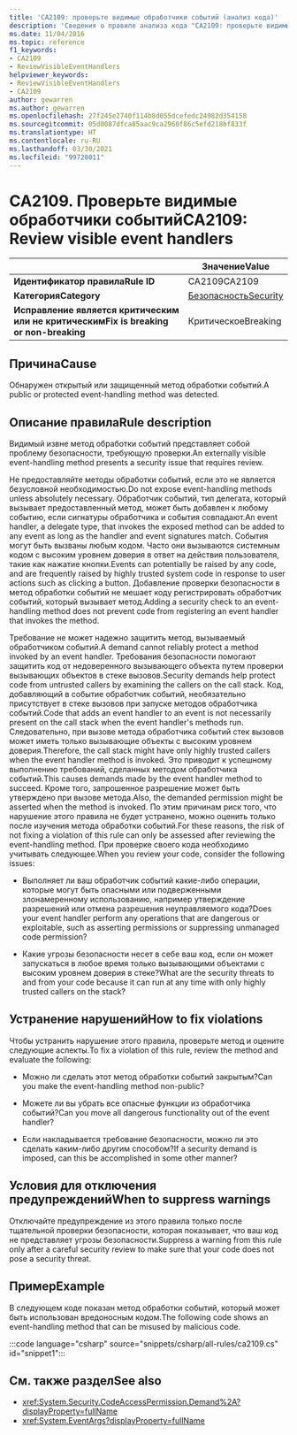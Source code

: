 ```yaml
---
title: 'CA2109: проверьте видимые обработчики событий (анализ кода)'
description: 'Сведения о правиле анализа кода "CA2109: проверьте видимые обработчики событий"'
ms.date: 11/04/2016
ms.topic: reference
f1_keywords:
- CA2109
- ReviewVisibleEventHandlers
helpviewer_keywords:
- ReviewVisibleEventHandlers
- CA2109
author: gewarren
ms.author: gewarren
ms.openlocfilehash: 27f245e2740f114b8d055dcefedc24982d354158
ms.sourcegitcommit: 05d0087dfca85aac9ca2960f86c5efd218bf833f
ms.translationtype: HT
ms.contentlocale: ru-RU
ms.lasthandoff: 03/30/2021
ms.locfileid: "99720011"
---
```

# <a name="ca2109-review-visible-event-handlers"></a><span data-ttu-id="47af7-103">CA2109. Проверьте видимые обработчики событий</span><span class="sxs-lookup"><span data-stu-id="47af7-103">CA2109: Review visible event handlers</span></span>

| | <span data-ttu-id="47af7-104">Значение</span><span class="sxs-lookup"><span data-stu-id="47af7-104">Value</span></span> |
|-|-|
| <span data-ttu-id="47af7-105">**Идентификатор правила**</span><span class="sxs-lookup"><span data-stu-id="47af7-105">**Rule ID**</span></span> |<span data-ttu-id="47af7-106">CA2109</span><span class="sxs-lookup"><span data-stu-id="47af7-106">CA2109</span></span>|
| <span data-ttu-id="47af7-107">**Категория**</span><span class="sxs-lookup"><span data-stu-id="47af7-107">**Category**</span></span> |[<span data-ttu-id="47af7-108">Безопасность</span><span class="sxs-lookup"><span data-stu-id="47af7-108">Security</span></span>](security-warnings.md)|
| <span data-ttu-id="47af7-109">**Исправление является критическим или не критическим**</span><span class="sxs-lookup"><span data-stu-id="47af7-109">**Fix is breaking or non-breaking**</span></span> |<span data-ttu-id="47af7-110">Критическое</span><span class="sxs-lookup"><span data-stu-id="47af7-110">Breaking</span></span>|

## <a name="cause"></a><span data-ttu-id="47af7-111">Причина</span><span class="sxs-lookup"><span data-stu-id="47af7-111">Cause</span></span>

<span data-ttu-id="47af7-112">Обнаружен открытый или защищенный метод обработки событий.</span><span class="sxs-lookup"><span data-stu-id="47af7-112">A public or protected event-handling method was detected.</span></span>

## <a name="rule-description"></a><span data-ttu-id="47af7-113">Описание правила</span><span class="sxs-lookup"><span data-stu-id="47af7-113">Rule description</span></span>

<span data-ttu-id="47af7-114">Видимый извне метод обработки событий представляет собой проблему безопасности, требующую проверки.</span><span class="sxs-lookup"><span data-stu-id="47af7-114">An externally visible event-handling method presents a security issue that requires review.</span></span>

<span data-ttu-id="47af7-115">Не предоставляйте методы обработки событий, если это не является безусловной необходимостью.</span><span class="sxs-lookup"><span data-stu-id="47af7-115">Do not expose event-handling methods unless absolutely necessary.</span></span> <span data-ttu-id="47af7-116">Обработчик событий, тип делегата, который вызывает предоставленный метод, может быть добавлен к любому событию, если сигнатуры обработчика и события совпадают.</span><span class="sxs-lookup"><span data-stu-id="47af7-116">An event handler, a delegate type, that invokes the exposed method can be added to any event as long as the handler and event signatures match.</span></span> <span data-ttu-id="47af7-117">События могут быть вызваны любым кодом. Часто они вызываются системным кодом с высоким уровнем доверия в ответ на действия пользователя, такие как нажатие кнопки.</span><span class="sxs-lookup"><span data-stu-id="47af7-117">Events can potentially be raised by any code, and are frequently raised by highly trusted system code in response to user actions such as clicking a button.</span></span> <span data-ttu-id="47af7-118">Добавление проверки безопасности в метод обработки событий не мешает коду регистрировать обработчик событий, который вызывает метод.</span><span class="sxs-lookup"><span data-stu-id="47af7-118">Adding a security check to an event-handling method does not prevent code from registering an event handler that invokes the method.</span></span>

<span data-ttu-id="47af7-119">Требование не может надежно защитить метод, вызываемый обработчиком событий.</span><span class="sxs-lookup"><span data-stu-id="47af7-119">A demand cannot reliably protect a method invoked by an event handler.</span></span> <span data-ttu-id="47af7-120">Требования безопасности помогают защитить код от недоверенного вызывающего объекта путем проверки вызывающих объектов в стеке вызовов.</span><span class="sxs-lookup"><span data-stu-id="47af7-120">Security demands help protect code from untrusted callers by examining the callers on the call stack.</span></span> <span data-ttu-id="47af7-121">Код, добавляющий в событие обработчик событий, необязательно присутствует в стеке вызовов при запуске методов обработчика событий.</span><span class="sxs-lookup"><span data-stu-id="47af7-121">Code that adds an event handler to an event is not necessarily present on the call stack when the event handler's methods run.</span></span> <span data-ttu-id="47af7-122">Следовательно, при вызове метода обработчика событий стек вызовов может иметь только вызывающие объекты с высоким уровнем доверия.</span><span class="sxs-lookup"><span data-stu-id="47af7-122">Therefore, the call stack might have only highly trusted callers when the event handler method is invoked.</span></span> <span data-ttu-id="47af7-123">Это приводит к успешному выполнению требований, сделанных методом обработчика событий.</span><span class="sxs-lookup"><span data-stu-id="47af7-123">This causes demands made by the event handler method to succeed.</span></span> <span data-ttu-id="47af7-124">Кроме того, запрошенное разрешение может быть утверждено при вызове метода.</span><span class="sxs-lookup"><span data-stu-id="47af7-124">Also, the demanded permission might be asserted when the method is invoked.</span></span> <span data-ttu-id="47af7-125">По этим причинам риск того, что нарушение этого правила не будет устранено, можно оценить только после изучения метода обработки событий.</span><span class="sxs-lookup"><span data-stu-id="47af7-125">For these reasons, the risk of not fixing a violation of this rule can only be assessed after reviewing the event-handling method.</span></span> <span data-ttu-id="47af7-126">При проверке своего кода необходимо учитывать следующее.</span><span class="sxs-lookup"><span data-stu-id="47af7-126">When you review your code, consider the following issues:</span></span>

- <span data-ttu-id="47af7-127">Выполняет ли ваш обработчик событий какие-либо операции, которые могут быть опасными или подверженными злонамеренному использованию, например утверждение разрешений или отмена разрешения неуправляемого кода?</span><span class="sxs-lookup"><span data-stu-id="47af7-127">Does your event handler perform any operations that are dangerous or exploitable, such as asserting permissions or suppressing unmanaged code permission?</span></span>

- <span data-ttu-id="47af7-128">Какие угрозы безопасности несет в себе ваш код, если он может запускаться в любое время только вызывающими объектами с высоким уровнем доверия в стеке?</span><span class="sxs-lookup"><span data-stu-id="47af7-128">What are the security threats to and from your code because it can run at any time with only highly trusted callers on the stack?</span></span>

## <a name="how-to-fix-violations"></a><span data-ttu-id="47af7-129">Устранение нарушений</span><span class="sxs-lookup"><span data-stu-id="47af7-129">How to fix violations</span></span>

<span data-ttu-id="47af7-130">Чтобы устранить нарушение этого правила, проверьте метод и оцените следующие аспекты.</span><span class="sxs-lookup"><span data-stu-id="47af7-130">To fix a violation of this rule, review the method and evaluate the following:</span></span>

- <span data-ttu-id="47af7-131">Можно ли сделать этот метод обработки событий закрытым?</span><span class="sxs-lookup"><span data-stu-id="47af7-131">Can you make the event-handling method non-public?</span></span>

- <span data-ttu-id="47af7-132">Можете ли вы убрать все опасные функции из обработчика событий?</span><span class="sxs-lookup"><span data-stu-id="47af7-132">Can you move all dangerous functionality out of the event handler?</span></span>

- <span data-ttu-id="47af7-133">Если накладывается требование безопасности, можно ли это сделать каким-либо другим способом?</span><span class="sxs-lookup"><span data-stu-id="47af7-133">If a security demand is imposed, can this be accomplished in some other manner?</span></span>

## <a name="when-to-suppress-warnings"></a><span data-ttu-id="47af7-134">Условия для отключения предупреждений</span><span class="sxs-lookup"><span data-stu-id="47af7-134">When to suppress warnings</span></span>

<span data-ttu-id="47af7-135">Отключайте предупреждение из этого правила только после тщательной проверки безопасности, которая показывает, что ваш код не представляет угрозы безопасности.</span><span class="sxs-lookup"><span data-stu-id="47af7-135">Suppress a warning from this rule only after a careful security review to make sure that your code does not pose a security threat.</span></span>

## <a name="example"></a><span data-ttu-id="47af7-136">Пример</span><span class="sxs-lookup"><span data-stu-id="47af7-136">Example</span></span>

<span data-ttu-id="47af7-137">В следующем коде показан метод обработки событий, который может быть использован вредоносным кодом.</span><span class="sxs-lookup"><span data-stu-id="47af7-137">The following code shows an event-handling method that can be misused by malicious code.</span></span>

:::code language="csharp" source="snippets/csharp/all-rules/ca2109.cs" id="snippet1":::

## <a name="see-also"></a><span data-ttu-id="47af7-138">См. также раздел</span><span class="sxs-lookup"><span data-stu-id="47af7-138">See also</span></span>

- <xref:System.Security.CodeAccessPermission.Demand%2A?displayProperty=fullName>
- <xref:System.EventArgs?displayProperty=fullName>
